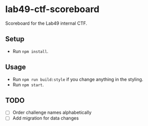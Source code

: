 # lab49-ctf-scoreboard

Scoreboard for the Lab49 internal CTF.

## Setup

- Run `npm install`.

## Usage

- Run `npm run build:style` if you change anything in the styling.
- Run `npm start`.

## TODO

- [ ] Order challenge names alphabetically
- [ ] Add migration for data changes

